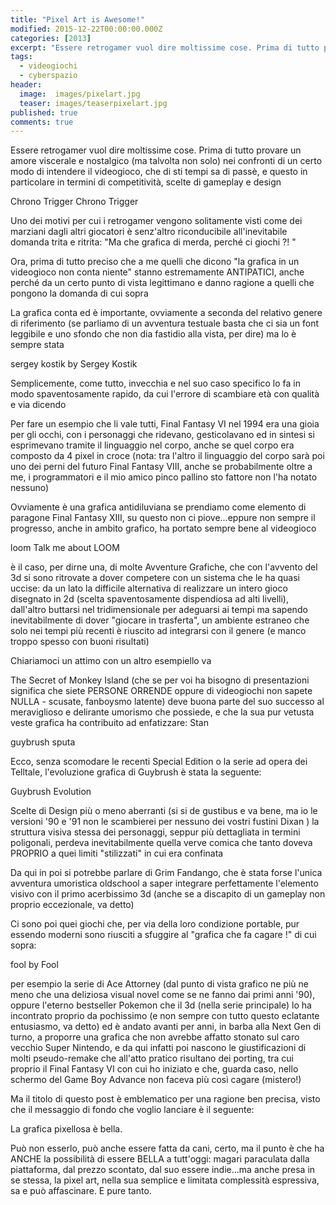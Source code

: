 ```yaml
---
title: "Pixel Art is Awesome!"
modified: 2015-12-22T00:00:00.000Z
categories: [2013]
excerpt: "Essere retrogamer vuol dire moltissime cose. Prima di tutto provare un amore viscerale e nostalgico..."
tags: 
  - videogiochi
  - cyberspazio
header:  
  image:  images/pixelart.jpg
  teaser: images/teaserpixelart.jpg
published: true
comments: true
---
```

Essere retrogamer vuol dire moltissime cose. Prima di tutto provare un amore viscerale e nostalgico (ma talvolta non solo) nei confronti di un certo modo di intendere il videogioco, che di sti tempi sa di passè, e questo in particolare in termini di competitività, scelte di gameplay e design

Chrono Trigger
Chrono Trigger

Uno dei motivi per cui i retrogamer vengono solitamente visti come dei marziani dagli altri giocatori è senz'altro riconducibile all'inevitabile domanda trita e ritrita: "Ma che grafica di merda, perché ci giochi ?! "

Ora, prima di tutto preciso che a me quelli che dicono "la grafica in un videogioco non conta niente" stanno estremamente ANTIPATICI, anche perché da un certo punto di vista legittimano e danno ragione a quelli che pongono la domanda di cui sopra

La grafica conta ed è importante, ovviamente a seconda del relativo genere di riferimento (se parliamo di un avventura testuale basta che ci sia un font leggibile e uno sfondo che non dia fastidio alla vista, per dire) ma lo è sempre stata

sergey kostik
by Sergey Kostik

Semplicemente, come tutto, invecchia e nel suo caso specifico lo fa in modo spaventosamente rapido, da cui l'errore di scambiare età con qualità e via dicendo

Per fare un esempio che li vale tutti, Final Fantasy VI nel 1994 era una gioia per gli occhi, con i personaggi che ridevano, gesticolavano ed in sintesi si esprimevano tramite il linguaggio nel corpo, anche se quel corpo era composto da 4 pixel in croce (nota: tra l'altro il linguaggio del corpo sarà poi uno dei perni del futuro Final Fantasy VIII, anche se probabilmente oltre a me, i programmatori e il mio amico pinco pallino sto fattore non l'ha notato nessuno)

Ovviamente è una grafica antidiluviana se prendiamo come elemento di paragone Final Fantasy XIII, su questo non ci piove...eppure non sempre il progresso, anche in ambito grafico, ha portato sempre bene al videogioco

loom
Talk me about LOOM

è il caso, per dirne una, di molte Avventure Grafiche, che con l'avvento del 3d si sono ritrovate a dover competere con un sistema che le ha quasi uccise: da un lato la difficile alternativa di realizzare un intero gioco disegnato in 2d (scelta spaventosamente dispendiosa ad alti livelli), dall'altro buttarsi nel tridimensionale per adeguarsi ai tempi ma sapendo inevitabilmente di dover "giocare in trasferta", un ambiente estraneo che solo nei tempi più recenti è riuscito ad integrarsi con il genere (e manco troppo spesso con buoni risultati)

Chiariamoci un attimo con un altro esempiello va

The Secret of Monkey Island (che se per voi ha bisogno di presentazioni significa che siete PERSONE ORRENDE oppure di videogiochi non sapete NULLA - scusate, fanboysmo latente) deve buona parte del suo successo al meraviglioso e delirante umorismo che possiede, e che la sua pur vetusta veste grafica ha contribuito ad enfatizzare:
Stan

guybrush sputa


Ecco, senza scomodare le recenti Special Edition o la serie ad opera dei Telltale, l'evoluzione grafica di Guybrush è stata la seguente:

Guybrush Evolution

Scelte di Design più o meno aberranti (si si de gustibus e va bene, ma io le versioni '90 e '91 non le scambierei per nessuno dei vostri fustini Dixan ) la struttura visiva stessa dei personaggi, seppur più dettagliata in termini poligonali, perdeva inevitabilmente quella verve comica che tanto doveva PROPRIO a quei limiti "stilizzati" in cui era confinata

Da qui in poi si potrebbe parlare di Grim Fandango, che è stata forse l'unica avventura umoristica oldschool a saper integrare perfettamente l'elemento visivo con il primo acerbissimo 3d (anche se a discapito di un gameplay non proprio eccezionale, va detto)

Ci sono poi quei giochi che, per via della loro condizione portable, pur essendo moderni sono riusciti a sfuggire al "grafica che fa cagare !" di cui sopra:

fool
by Fool

per esempio la serie di Ace Attorney (dal punto di vista grafico ne più ne meno che una deliziosa visual novel come se ne fanno dai primi anni '90), oppure l'eterno bestseller Pokemon che il 3d (nella serie principale) lo ha incontrato proprio da pochissimo (e non sempre con tutto questo eclatante entusiasmo, va detto) ed è andato avanti per anni, in barba alla Next Gen di turno, a proporre una grafica che non avrebbe affatto stonato sul caro vecchio Super Nintendo, e da qui infatti poi nascono le giustificazioni di molti pseudo-remake che all'atto pratico risultano dei porting, tra cui proprio il Final Fantasy VI con cui ho iniziato e che, guarda caso, nello schermo del Game Boy Advance non faceva più così cagare (mistero!)

Ma il titolo di questo post è emblematico per una ragione ben precisa, visto che il messaggio di fondo che voglio lanciare è il seguente:

La grafica pixellosa è bella.

Può non esserlo, può anche essere fatta da cani, certo, ma il punto è che ha ANCHE la possibilità di essere BELLA a tutt'oggi: magari paraculata dalla piattaforma, dal prezzo scontato, dal suo essere indie...ma anche presa in se stessa, la pixel art, nella sua semplice e limitata complessità espressiva, sa e può affascinare. E pure tanto.